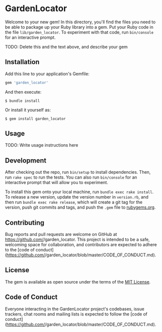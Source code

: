 # GardenLocator

Welcome to your new gem! In this directory, you'll find the files you need to be able to package up your Ruby library into a gem. Put your Ruby code in the file `lib/garden_locator`. To experiment with that code, run `bin/console` for an interactive prompt.

TODO: Delete this and the text above, and describe your gem

## Installation

Add this line to your application's Gemfile:

```ruby
gem 'garden_locator'
```

And then execute:

    $ bundle install

Or install it yourself as:

    $ gem install garden_locator

## Usage

TODO: Write usage instructions here

## Development

After checking out the repo, run `bin/setup` to install dependencies. Then, run `rake spec` to run the tests. You can also run `bin/console` for an interactive prompt that will allow you to experiment.

To install this gem onto your local machine, run `bundle exec rake install`. To release a new version, update the version number in `version.rb`, and then run `bundle exec rake release`, which will create a git tag for the version, push git commits and tags, and push the `.gem` file to [rubygems.org](https://rubygems.org).

## Contributing

Bug reports and pull requests are welcome on GitHub at https://github.com/<github username>/garden_locator. This project is intended to be a safe, welcoming space for collaboration, and contributors are expected to adhere to the [code of conduct](https://github.com/<github username>/garden_locator/blob/master/CODE_OF_CONDUCT.md).


## License

The gem is available as open source under the terms of the [MIT License](https://opensource.org/licenses/MIT).

## Code of Conduct

Everyone interacting in the GardenLocator project's codebases, issue trackers, chat rooms and mailing lists is expected to follow the [code of conduct](https://github.com/<github username>/garden_locator/blob/master/CODE_OF_CONDUCT.md).
